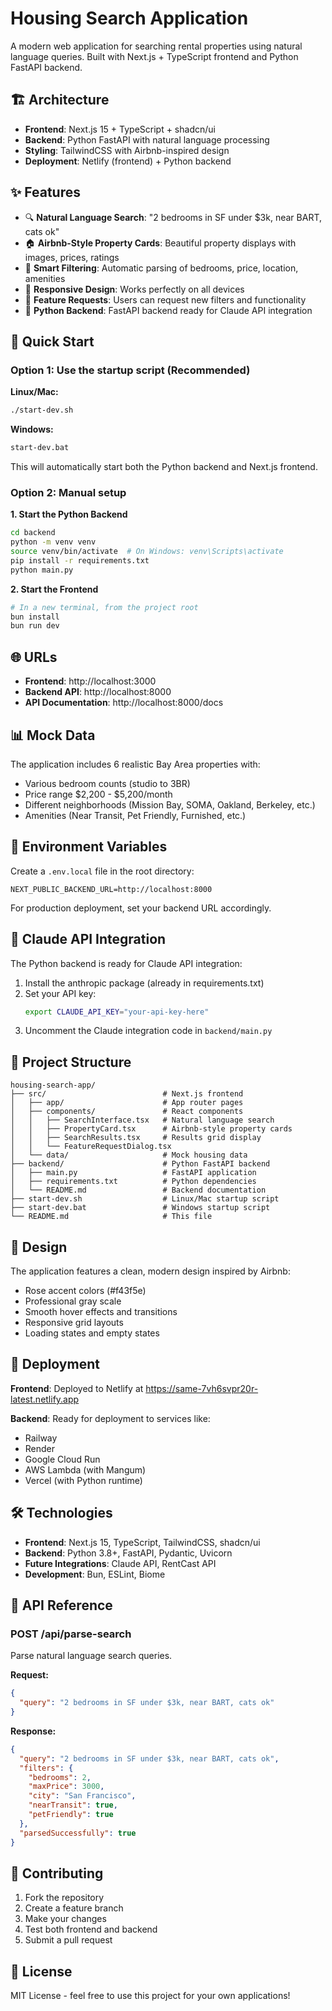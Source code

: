 # Housing Search Application

A modern web application for searching rental properties using natural language queries. Built with Next.js + TypeScript frontend and Python FastAPI backend.

## 🏗️ Architecture

- **Frontend**: Next.js 15 + TypeScript + shadcn/ui
- **Backend**: Python FastAPI with natural language processing
- **Styling**: TailwindCSS with Airbnb-inspired design
- **Deployment**: Netlify (frontend) + Python backend

## ✨ Features

- 🔍 **Natural Language Search**: "2 bedrooms in SF under $3k, near BART, cats ok"
- 🏠 **Airbnb-Style Property Cards**: Beautiful property displays with images, prices, ratings
- 🎯 **Smart Filtering**: Automatic parsing of bedrooms, price, location, amenities
- 📱 **Responsive Design**: Works perfectly on all devices
- 🚀 **Feature Requests**: Users can request new filters and functionality
- 🐍 **Python Backend**: FastAPI backend ready for Claude API integration

## 🚀 Quick Start

### Option 1: Use the startup script (Recommended)

**Linux/Mac:**
```bash
./start-dev.sh
```

**Windows:**
```bash
start-dev.bat
```

This will automatically start both the Python backend and Next.js frontend.

### Option 2: Manual setup

**1. Start the Python Backend**
```bash
cd backend
python -m venv venv
source venv/bin/activate  # On Windows: venv\Scripts\activate
pip install -r requirements.txt
python main.py
```

**2. Start the Frontend**
```bash
# In a new terminal, from the project root
bun install
bun run dev
```

## 🌐 URLs

- **Frontend**: http://localhost:3000
- **Backend API**: http://localhost:8000
- **API Documentation**: http://localhost:8000/docs

## 📊 Mock Data

The application includes 6 realistic Bay Area properties with:
- Various bedroom counts (studio to 3BR)
- Price range $2,200 - $5,200/month
- Different neighborhoods (Mission Bay, SOMA, Oakland, Berkeley, etc.)
- Amenities (Near Transit, Pet Friendly, Furnished, etc.)

## 🔧 Environment Variables

Create a `.env.local` file in the root directory:

```env
NEXT_PUBLIC_BACKEND_URL=http://localhost:8000
```

For production deployment, set your backend URL accordingly.

## 🤖 Claude API Integration

The Python backend is ready for Claude API integration:

1. Install the anthropic package (already in requirements.txt)
2. Set your API key:
   ```bash
   export CLAUDE_API_KEY="your-api-key-here"
   ```
3. Uncomment the Claude integration code in `backend/main.py`

## 📁 Project Structure

```
housing-search-app/
├── src/                          # Next.js frontend
│   ├── app/                      # App router pages
│   ├── components/               # React components
│   │   ├── SearchInterface.tsx   # Natural language search
│   │   ├── PropertyCard.tsx      # Airbnb-style property cards
│   │   ├── SearchResults.tsx     # Results grid display
│   │   └── FeatureRequestDialog.tsx
│   └── data/                     # Mock housing data
├── backend/                      # Python FastAPI backend
│   ├── main.py                   # FastAPI application
│   ├── requirements.txt          # Python dependencies
│   └── README.md                 # Backend documentation
├── start-dev.sh                  # Linux/Mac startup script
├── start-dev.bat                 # Windows startup script
└── README.md                     # This file
```

## 🎨 Design

The application features a clean, modern design inspired by Airbnb:
- Rose accent colors (#f43f5e)
- Professional gray scale
- Smooth hover effects and transitions
- Responsive grid layouts
- Loading states and empty states

## 🚀 Deployment

**Frontend**: Deployed to Netlify at https://same-7vh6svpr20r-latest.netlify.app

**Backend**: Ready for deployment to services like:
- Railway
- Render
- Google Cloud Run
- AWS Lambda (with Mangum)
- Vercel (with Python runtime)

## 🛠️ Technologies

- **Frontend**: Next.js 15, TypeScript, TailwindCSS, shadcn/ui
- **Backend**: Python 3.8+, FastAPI, Pydantic, Uvicorn
- **Future Integrations**: Claude API, RentCast API
- **Development**: Bun, ESLint, Biome

## 📝 API Reference

### POST /api/parse-search

Parse natural language search queries.

**Request:**
```json
{
  "query": "2 bedrooms in SF under $3k, near BART, cats ok"
}
```

**Response:**
```json
{
  "query": "2 bedrooms in SF under $3k, near BART, cats ok",
  "filters": {
    "bedrooms": 2,
    "maxPrice": 3000,
    "city": "San Francisco",
    "nearTransit": true,
    "petFriendly": true
  },
  "parsedSuccessfully": true
}
```

## 🤝 Contributing

1. Fork the repository
2. Create a feature branch
3. Make your changes
4. Test both frontend and backend
5. Submit a pull request

## 📄 License

MIT License - feel free to use this project for your own applications!
